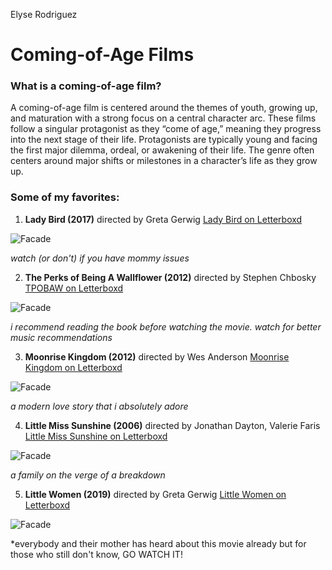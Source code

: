 Elyse Rodriguez
# Coming-of-Age Films
### What is a coming-of-age film?
A coming-of-age film is centered around the themes of youth, growing up, and maturation with a strong focus on a central character arc. These films follow a singular protagonist as they “come of age,” meaning they progress into the next stage of their life. Protagonists are typically young and facing the first major dilemma, ordeal, or awakening of their life. The genre often centers around major shifts or milestones in a character’s life as they grow up. 
### Some of my favorites:
1. **Lady Bird (2017)** directed by Greta Gerwig
[Lady Bird on Letterboxd](https://letterboxd.com/film/lady-bird/)

![Facade](https://i.pinimg.com/originals/5b/e8/1a/5be81a229b881674352e7a42145271fa.jpg)

*watch (or don't) if you have mommy issues*

2. **The Perks of Being A Wallflower (2012)** directed by Stephen Chbosky
[TPOBAW on Letterboxd](https://letterboxd.com/film/the-perks-of-being-a-wallflower/)

![Facade](https://i.pinimg.com/originals/5b/c1/7b/5bc17b6ef6493481921155f1932e3621.jpg)

*i recommend reading the book before watching the movie. watch for better music recommendations*

3. **Moonrise Kingdom (2012)** directed by Wes Anderson
[Moonrise Kingdom on Letterboxd](https://letterboxd.com/film/moonrise-kingdom/)

![Facade](https://i.pinimg.com/originals/2c/4c/82/2c4c824f8b342d243e5f6b0185bd3ee4.jpg)

*a modern love story that i absolutely adore*

4. **Little Miss Sunshine (2006)** directed by Jonathan Dayton, Valerie Faris
[Little Miss Sunshine on Letterboxd](https://letterboxd.com/film/little-miss-sunshine/)

![Facade](https://i.pinimg.com/originals/4c/f9/b9/4cf9b9d1f2195b00a413b1121cc996f5.jpg)

*a family on the verge of a breakdown*

5. **Little Women (2019)** directed by Greta Gerwig
[Little Women on Letterboxd](https://letterboxd.com/film/little-women-2019/)

![Facade](https://i.pinimg.com/originals/77/54/68/7754682e32f35b44ba0c64675979fcdf.jpg)

*everybody and their mother has heard about this movie already but for those who still don't know, GO WATCH IT!
